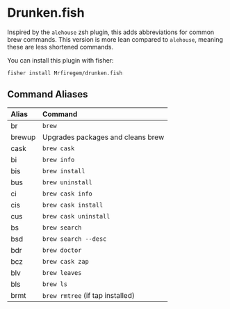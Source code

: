 # Drunken.fish

Inspired by the `alehouse` zsh plugin, this adds abbreviations for common brew commands. This version is more lean compared to `alehouse`, meaning these are less shortened commands.

You can install this plugin with fisher:

```shell
fisher install Mrfiregem/drunken.fish
```

## Command Aliases

| Alias  | Command                           |
| :----- | :-------------------------------- |
| br     | `brew`                            |
| brewup | Upgrades packages and cleans brew |
| cask   | `brew cask`                       |
| bi     | `brew info`                       |
| bis    | `brew install`                    |
| bus    | `brew uninstall`                  |
| ci     | `brew cask info`                  |
| cis    | `brew cask install`               |
| cus    | `brew cask uninstall`             |
| bs     | `brew search`                     |
| bsd    | `brew search --desc`              |
| bdr    | `brew doctor`                     |
| bcz    | `brew cask zap`                   |
| blv    | `brew leaves`                     |
| bls    | `brew ls`                         |
| brmt   | `brew rmtree` (if tap installed)  |
